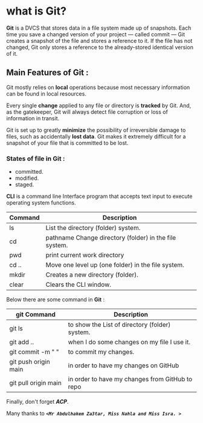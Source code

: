 # what is Git?
**Git** is a DVCS that stores data in a file system made up of snapshots. Each time you save a changed version of your project — called commit — Git creates a snapshot of the file and stores a reference to it. If the file has not changed, Git only stores a reference to the already-stored identical version of it.

## Main Features of Git :

Git mostly relies on **local** operations because most necessary information can be found in local resources. 

Every single **change** applied to any file or directory is **tracked** by Git. And, as the gatekeeper, Git will always detect file corruption or loss of information in transit.

Git is set up to greatly **minimize** the possibility of irreversible damage to files, such as accidentally **lost data**. Git makes it extremely difficult for a snapshot of your file that is committed to be lost.

### States of file in Git :
* committed.
* modified.
* staged.

**CLI** is a command line Interface program that accepts text input to execute operating system functions.

Command	| Description                                              |
--------|----------------------------------------------------------|
ls	    | List the directory (folder) system.                      |
cd      | pathname	Change directory (folder) in the file system.  |
pwd     | print current work directory                             |
cd ..   |	Move one level up (one folder) in the file system.       |
mkdir	  | Creates a new directory (folder).                        |
clear   |	Clears the CLI window.                                   |

Below there are some command in **Git** :

git Command	| Description                                          |
--------|----------------------------------------------------------|
git ls  | to show the List of directory (folder) system.           |
git add .. | when I do some changes on my file I use it.           |
git commit -m " " |	to commit my changes.                          |
git push origin main| in order to have my changes on GitHub        |
git pull origin main| in order to have my changes from GitHub to repo|


Finally, don't forget _**ACP**_.

Many thanks to ***`<Mr Abdulhakem Za3tar, Miss Nahla and Miss Isra. >`***



